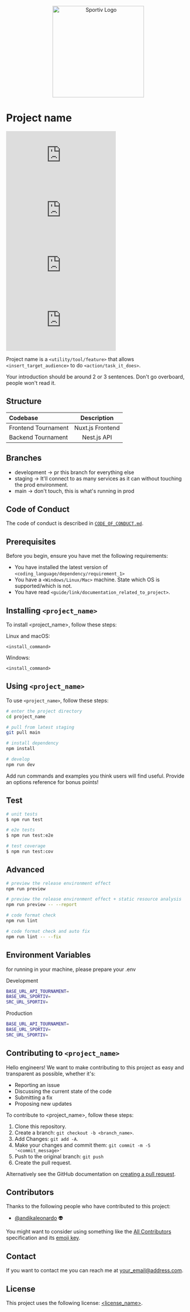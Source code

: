 <p align="center">
    <img src="https://i.imgur.com/j8iwglW.png" alt="Sportiv Logo" width="250px"/>
</p>

# Project name

<!--- These are templatees. See https://shields.io for others or to customize this set of shields. You might want to include dependencies, project status and licence info here --->
![GitHub repo size](https://img.shields.io/github/repo-size/sportivapp/README-template.md)
![GitHub contributors](https://img.shields.io/github/contributors/sportivapp/README-template.md)
![GitHub stars](https://img.shields.io/github/stars/sportivapp/README-template.md?style=social)
![GitHub forks](https://img.shields.io/github/forks/sportivapp/README-template.md?style=social)

Project name is a `<utility/tool/feature>` that allows `<insert_target_audience>` to do `<action/task_it_does>`.

Your introduction should be around 2 or 3 sentences. Don't go overboard, people won't read it.

## Structure

| Codebase             |      Description      |
| :------------------- | :-------------------: |
| Frontend Tournament  |    Nuxt.js Frontend   |
| Backend Tournament   |     Nest.js API       |

## Branches
 - development -> pr this branch for everything else  
 - staging -> It'll connect to as many services as it can without touching the prod environment.
 - main -> don't touch, this is what's running in prod

## Code of Conduct
The code of conduct is described in [`CODE_OF_CONDUCT.md`](CODE_OF_CONDUCT.md).

## Prerequisites

Before you begin, ensure you have met the following requirements:
<!--- These are just example requirements. Add, duplicate or remove as required --->
* You have installed the latest version of `<coding_language/dependency/requirement_1>`
* You have a `<Windows/Linux/Mac>` machine. State which OS is supported/which is not.
* You have read `<guide/link/documentation_related_to_project>`.

## Installing `<project_name>`

To install <project_name>, follow these steps:

Linux and macOS:
```
<install_command>
```

Windows:
```
<install_command>
```
## Using `<project_name>`

To use `<project_name>`, follow these steps:

```bash
# enter the project directory
cd project_name

# pull from latest staging
git pull main 

# install dependency
npm install

# develop
npm run dev
```

Add run commands and examples you think users will find useful. Provide an options reference for bonus points!

## Test

```bash
# unit tests
$ npm run test

# e2e tests
$ npm run test:e2e

# test coverage
$ npm run test:cov
```

## Advanced

```bash
# preview the release environment effect
npm run preview

# preview the release environment effect + static resource analysis
npm run preview -- --report

# code format check
npm run lint

# code format check and auto fix
npm run lint -- --fix
```


## Environment Variables

for running in your machine, please prepare your .env

Development
```bash
BASE_URL_API_TOURNAMENT=
BASE_URL_SPORTIV=
SRC_URL_SPORTIV=
```
Production
```bash
BASE_URL_API_TOURNAMENT=
BASE_URL_SPORTIV=
SRC_URL_SPORTIV=
```
## Contributing to `<project_name>`
<!--- If your README is long or you have some specific process or steps you want contributors to follow, consider creating a separate CONTRIBUTING.md file--->
Hello engineers! We want to make contributing to this project as easy and transparent as possible, whether it's:

- Reporting an issue
- Discussing the current state of the code
- Submitting a fix
- Proposing new updates

To contribute to <project_name>, follow these steps:

1. Clone this repository.
2. Create a branch: `git checkout -b <branch_name>`.
3. Add Changes: `git add -A`.
4. Make your changes and commit them: `git commit -m -S '<commit_message>'`
5. Push to the original branch: `git push`
6. Create the pull request.

Alternatively see the GitHub documentation on [creating a pull request](https://help.github.com/en/github/collaborating-with-issues-and-pull-requests/creating-a-pull-request).


## Contributors

Thanks to the following people who have contributed to this project:

* [@andikaleonardo](https://github.com/andikaleonardo) 👽

You might want to consider using something like the [All Contributors](https://github.com/all-contributors/all-contributors) specification and its [emoji key](https://allcontributors.org/docs/en/emoji-key).

## Contact

If you want to contact me you can reach me at <your_email@address.com>.

## License
<!--- If you're not sure which open license to use see https://choosealicense.com/--->

This project uses the following license: [<license_name>](<link>).
